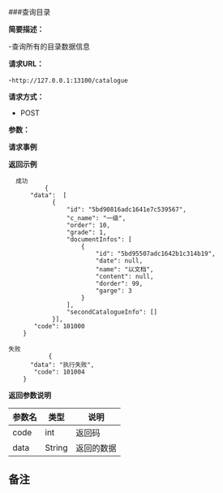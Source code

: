 ###查询目录

**简要描述：** 

-查询所有的目录数据信息

**请求URL：** 

-`http://127.0.0.1:13100/catalogue`

**请求方式：**

- POST 

**参数：** 


**请求事例**

 **返回示例**
 
```
  成功
          {
      "data":  [
            {
                "id": "5bd90816adc1641e7c539567",
                "c_name": "一级",
                "order": 10,
                "grade": 1,
                "documentInfos": [
                    {
                        "id": "5bd95507adc1642b1c314b19",
                        "date": null,
                        "name": "以文档",
                        "content": null,
                        "dorder": 99,
                        "garge": 3
                    }
                ],
                "secondCatalogueInfo": []
            }],
       "code": 101000
    }
```

```
失败
           {
      "data": "执行失败",
       "code": 101004
    }
```

**返回参数说明**

| 参数名  |   类型     |说明|
| ------ | -------- |------|
| code | int |返回码|
|data|String|返回的数据|

**备注**
-


